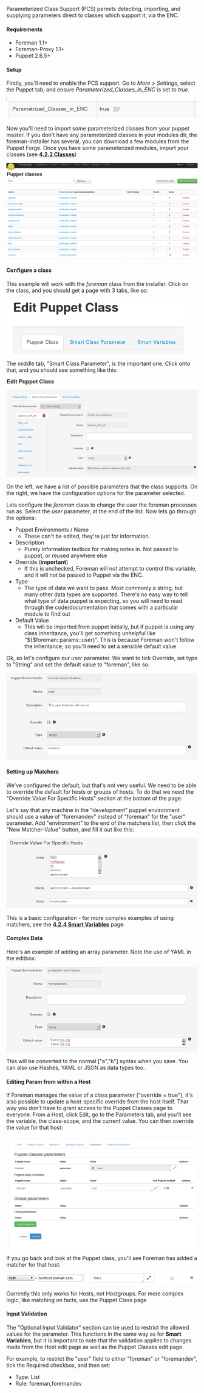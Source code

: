 
Parameterized Class Support (PCS) permits detecting, importing, and supplying parameters direct to classes which support it, via the ENC.

#### Requirements

* Foreman 1.1+
* Foreman-Proxy 1.1+
* Puppet 2.6.5+

#### Setup

Firstly, you'll need to enable the PCS support. Go to *More > Settings*, select
the Puppet tab, and ensure *Parameterized_Classes_in_ENC* is set to *true*.

![Settings](/static/images/screenshots/param_classes/settings.png)

Now you'll need to import some parameterized classes from your puppet master.
If you don't have any parameterized classes in your modules dir, the
foreman-installer has several, you can download a few modules from the Puppet
Forge. Once you have some parameterized modules, import your classes (see
[**4.2.2 Classes**](manuals/1.1/index.html#4.2.2Classes))

![Import](/static/images/screenshots/param_classes/import.png)

#### Configure a class

This example will work with the *foreman* class from the installer. Click on the class, and you should get a page with 3 tabs, like so:

![3 Tabs](/static/images/screenshots/param_classes/3tabs.png)

The middle tab, "Smart Class Parameter", is the important one. Click onto that, and you should see something like this:

![Edit](/static/images/screenshots/param_classes/edit.png)

On the left, we have a list of possible parameters that the class supports. On the right, we have the configuration options for the parameter selected.

Lets configure the *foreman* class to change the user the foreman processes run as. Select the *user* parameter, at the end of the list. Now lets go through the options:

* Puppet Environments / Name
   * These can't be edited, they're just for information.
* Description
   * Purely information textbox for making notes in. Not passed to puppet, or reused anywhere else
* Override (**important**)
   * If this is unchecked, Foreman will not attempt to control this variable, and it will not be passed to Puppet via the ENC.
* Type
   * The type of data we want to pass. Most commonly a string, but many other data types are supported. There's no easy way to tell what type of data puppet is expecting, so you will need to read through the code/documentation that comes with a particular module to find out
* Default Value
   * This will be imported from puppet initially, but if puppet is using any class inheritance, you'll get something unhelpful like "${$foreman::params::user}". This is because Foreman won't follow the inheritance, so you'll need to set a sensible default value

Ok, so let's configure our *user* parameter. We want to tick Override, set type to "String" and set the default value to "foreman", like so:

![User Param](/static/images/screenshots/param_classes/user-param.png)

#### Setting up Matchers

We've configured the default, but that's not very useful. We need to be able to override the default for hosts or groups of hosts. To do that we need the "Override Value For Specific Hosts" section at the bottom of the page.

Let's say that any machine in the "development" puppet environment should use a value of "foremandev" instead of "foreman" for the "user" parameter. Add "environment" to the end of the matchers list, then click the "New Matcher-Value" button, and fill it out like this:

![Matcher](/static/images/screenshots/param_classes/matcher.png)

This is a basic configuration - for more complex examples of using matchers,
see the [**4.2.4 Smart Variables**](manuals/1.1/index.html#4.2.4SmartVariables) page.

#### Complex Data

Here's an example of adding an array parameter. Note the use of YAML in the editbox:

![Array](/static/images/screenshots/param_classes/array.png)

This will be converted to the normal ["a","b"] syntax when you save. You can also use Hashes, YAML or JSON as data types too.

#### Editing Param from within a Host

If Foreman manages the value of a class parameter ("override = true"), it's also possible to update a host-specific override from the host itself. That way you don't have to grant access to the Puppet Classes page to everyone. From a Host, click Edit, go to the Parameters tab, and you'll see the variable, the class-scope, and the current value. You can then override the value for that host:

![Host Edit](/static/images/screenshots/param_classes_110/hostedit.png)

If you go back and look at the Puppet class, you'll see Foreman has added a matcher for that host:

![Host Matcher](/static/images/screenshots/param_classes_110/hostmatch.png)

Currently this only works for Hosts, not Hostgroups. For more complex logic, like matching on facts, use the Puppet Class page

#### Input Validation

The "Optional Input Validator" section can be used to restrict the allowed values for the parameter. This functions in the same way as for **Smart Variables**, but it is important to note that the validation applies to changes made from the Host edit page as well as the Puppet Classes edit page.

For example, to restrict the "user" field to either "foreman" or "foremandev", tick the Required checkbox, and then set:

* Type: List
* Rule: foreman,foremandev

